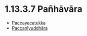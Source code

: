 

# 1.13.3.7 Pañhāvāra

* [Paccayacatukka](1.13.3.7/Paccayacatukka.md)
* [Paccanīyuddhāra](1.13.3.7/Paccaniyuddhara.md)




